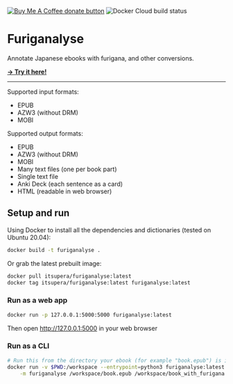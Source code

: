 <span class="badge-buymeacoffee">
<a href="https://www.buymeacoffee.com/itsupera" title="Donate to this project using Buy Me A Coffee"><img src="https://img.shields.io/badge/buy%20me%20a%20coffee-donate-yellow.svg" alt="Buy Me A Coffee donate button" /></a>
</span>
<span class="badge-dockercloudbuild">
<img src="https://img.shields.io/docker/cloud/build/itsupera/furiganalyse" title="Docker Cloud build status"></img>
</span>

Furiganalyse
=============

Annotate Japanese ebooks with furigana, and other conversions.

<a href="http://furiganalyse.itsupera.co/"><b>→ Try it here!</b></a>

---

Supported input formats:
- EPUB
- AZW3 (without DRM)
- MOBI

Supported output formats:
- EPUB
- AZW3 (without DRM)
- MOBI
- Many text files (one per book part)
- Single text file
- Anki Deck (each sentence as a card)
- HTML (readable in web browser)

Setup and run
--------------

Using Docker to install all the dependencies and dictionaries (tested on Ubuntu 20.04):
```bash
docker build -t furiganalyse .
```
Or grab the latest prebuilt image:
```bash
docker pull itsupera/furiganalyse:latest
docker tag itsupera/furiganalyse:latest furiganalyse:latest
```

### Run as a web app
```bash
docker run -p 127.0.0.1:5000:5000 furiganalyse:latest
```
Then open http://127.0.0.1:5000 in your web browser

### Run as a CLI
```bash
# Run this from the directory your ebook (for example "book.epub") is in
docker run -v $PWD:/workspace --entrypoint=python3 furiganalyse:latest \
    -m furiganalyse /workspace/book.epub /workspace/book_with_furigana.epub
```